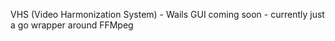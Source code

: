 VHS (Video Harmonization System) - Wails GUI coming soon - currently just a go wrapper around FFMpeg
